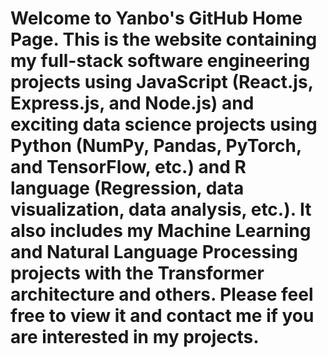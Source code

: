 # Welcome to Yanbo's GitHub Home Page. This is the website containing my full-stack software engineering projects using JavaScript (React.js, Express.js, and Node.js) and exciting data science projects using Python (NumPy, Pandas, PyTorch, and TensorFlow, etc.) and R language (Regression, data visualization, data analysis, etc.). It also includes my Machine Learning and Natural Language Processing projects with the Transformer architecture and others. Please feel free to view it and contact me if you are interested in my projects.
